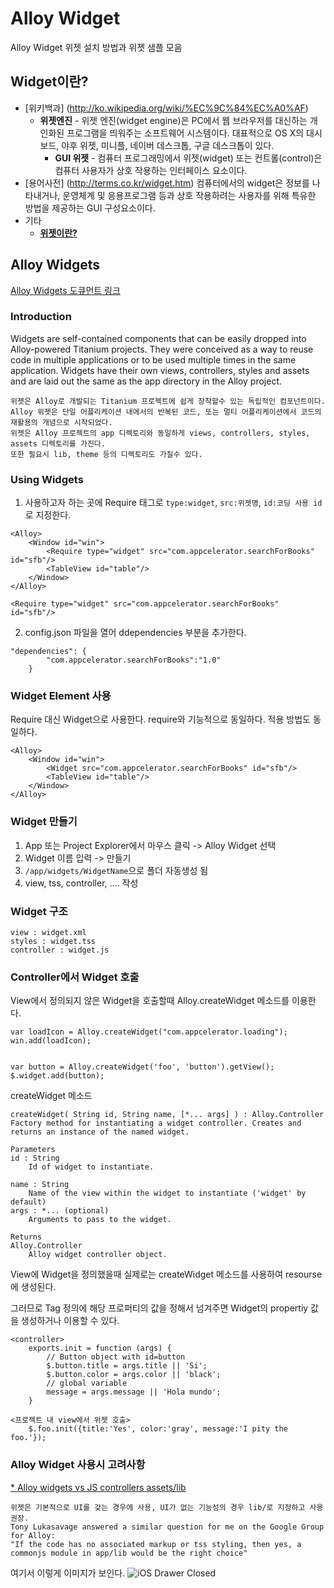 Alloy Widget
============

Alloy Widget 위젯 설치 방법과 위젯 샘플 모음

## Widget이란?

* [위키백과] (http://ko.wikipedia.org/wiki/%EC%9C%84%EC%A0%AF)
  * **위젯엔진** - 위젯 엔진(widget engine)은 PC에서 웹 브라우저를 대신하는 개인화된 프로그램을 띄워주는 소프트웨어 시스템이다. 대표적으로 OS X의 대시보드, 야후 위젯, 미니플, 네이버 데스크톱, 구글 데스크톱이 있다.
	* **GUI 위젯** - 컴퓨터 프로그래밍에서 위젯(widget) 또는 컨트롤(control)은 컴퓨터 사용자가 상호 작용하는 인터페이스 요소이다.
* [용어사전] (http://terms.co.kr/widget.htm)
	컴퓨터에서의 widget은 정보를 나타내거나, 운영체계 및 응용프로그램 등과 상호 작용하려는 사용자를 위해 특유한 방법을 제공하는 GUI 구성요소이다.
* 기타	
	* **[위젯이란?](http://lumirent.net/wp/?p=20)** 

## Alloy Widgets
[Alloy Widgets 도큐먼트 링크](http://docs.appcelerator.com/titanium/latest/#!/guide/Alloy_Widgets-section-35621514_AlloyWidgets-UsingWidgets) 

### Introduction 

Widgets are self-contained components that can be easily dropped into Alloy-powered Titanium projects.
They were conceived as a way to reuse code in multiple applications or to be used multiple times in the same application. 
Widgets have their own views, controllers, styles and assets and are laid out the same as the app directory in the Alloy project.

```
위젯은 Alloy로 개발되는 Titanium 프로젝트에 쉽게 장착할수 있는 독립적인 컴포넌트이다. 
Alloy 위젯은 단일 어플리케이션 내에서의 반복된 코드, 또는 멀티 어플리케이션에서 코드의 재활용의 개념으로 시작되었다.
위젯은 Alloy 프로젝트의 app 디렉토리와 동일하게 views, controllers, styles, assets 디렉토리를 가진다.
또한 필요시 lib, theme 등의 디렉토리도 가질수 있다. 
```

### Using Widgets

1. 사용하고자 하는 곳에 Require 태그로 `type:widget`, `src:위젯명`, `id:코딩 사용 id`로 지정한다.
```
<Alloy>
    <Window id="win">
        <Require type="widget" src="com.appcelerator.searchForBooks" id="sfb"/>
        <TableView id="table"/>
    </Window>
</Alloy>
```
`<Require type="widget" src="com.appcelerator.searchForBooks" id="sfb"/>`

2. config.json 파일을 열어 ddependencies 부분을 추가한다.
```
"dependencies": {
        "com.appcelerator.searchForBooks":"1.0"
    }
````

### Widget Element 사용

Require 대신 Widget으로 사용한다. require와 기능적으로 동일하다. 적용 방법도 동일하다.
```
<Alloy>
    <Window id="win">
        <Widget src="com.appcelerator.searchForBooks" id="sfb"/>
        <TableView id="table"/>
    </Window>
</Alloy>
```

### Widget 만들기
1. App 또는 Project Explorer에서 마우스 클릭 -> Alloy Widget 선택
2. Widget 이름 입력 -> 만들기
3. `/app/widgets/WidgetName`으로 폴더 자동생성 됨
4. view, tss, controller, .... 작성


### Widget 구조
	view : widget.xml
	styles : widget.tss
	controller : widget.js
	

### Controller에서 Widget 호출 
View에서 정의되지 않은 Widget을 호출할때 Alloy.createWidget 메소드를 이용한다.
```
var loadIcon = Alloy.createWidget("com.appcelerator.loading");
win.add(loadIcon);


var button = Alloy.createWidget('foo', 'button').getView();
$.widget.add(button);

```

createWidget 메소드
```
createWidget( String id, String name, [*... args] ) : Alloy.Controller
Factory method for instantiating a widget controller. Creates and returns an instance of the named widget.

Parameters
id : String
	Id of widget to instantiate.

name : String
	Name of the view within the widget to instantiate ('widget' by default)
args : *... (optional)
	Arguments to pass to the widget.

Returns
Alloy.Controller
	Alloy widget controller object.
```

View에 Widget을 정의했을때 실제로는 createWidget 메소드를 사용하여 resourse에 생성된다.

그러므로 Tag 정의에 해당 프로퍼티의 값을 정해서 넘겨주면 Widget의 propertiy 값을 생성하거나 이용할 수 있다.

```
<controller>
	exports.init = function (args) {
	    // Button object with id=button
	    $.button.title = args.title || 'Si'; 
	    $.button.color = args.color || 'black'; 
	    // global variable
	    message = args.message || 'Hola mundo';
	}

<프로젝트 내 view에서 위젯 호출>
	$.foo.init({title:'Yes', color:'gray', message:'I pity the foo.'});
```

### Alloy Widget 사용시 고려사항

[* Alloy widgets vs JS controllers assets/lib]( http://developer.appcelerator.com/question/142670/alloy-widgets-vs-js-controllers-assetslib ) 

```
위젯은 기본적으로 UI를 갖는 경우에 사용, UI가 없는 기능성의 경우 lib/로 지정하고 사용 권장.
Tony Lukasavage answered a similar question for me on the Google Group for Alloy:
"If the code has no associated markup or tss styling, then yes, a commonjs module in app/lib would be the right choice"

```





여기서 이렇게 이미지가 보인다. ![iOS Drawer Closed](https://github.com/rifi/alloy/raw/master/test/apps/widgets/widget_drawer/docs/img/ios_closed.png)   

